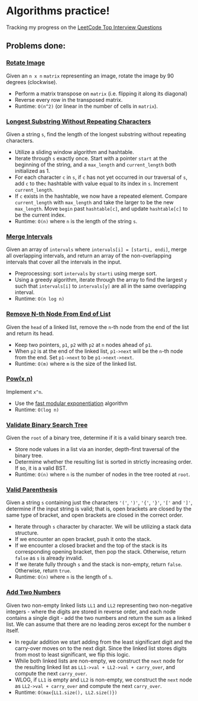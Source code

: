 # Algorithms practice!
Tracking my progress on the [LeetCode Top Interview Questions](https://leetcode.com/problem-list/wpwgkgt/)

## Problems done:
### [Rotate Image](https://leetcode.com/problems/rotate-image/)
Given an `n x n` `matrix` representing an image, rotate the image by 90 degrees (clockwise).
- Perform a matrix transpose on `matrix` (i.e. flipping it along its diagonal)
- Reverse every row in the transposed matrix.
- Runtime: `O(n^2)` (or linear in the number of cells in `matrix`).
### [Longest Substring Without Repeating Characters](https://leetcode.com/problems/longest-substring-without-repeating-characters/)
Given a string `s`, find the length of the longest substring without repeating characters.
- Utilize a sliding window algorithm and hashtable.
- Iterate through `s` exactly once. Start with a pointer `start` at the beginning of the string, and a `max_length` and `current_length` both initialized as 1.
- For each character `c` in `s`, if `c` has not yet occurred in our traversal of `s`, add `c` to the`c` hashtable with value equal to its index in `s`. Increment `current_length`.
- If `c` exists in the hashtable, we now have a repeated element. Compare `current_length` with `max_length` and take the larger to be the new `max_length`. Move `begin` past `hashtable[c]`, and update `hashtable[c]` to be the current index.
- Runtime: `O(n)` where `n` is the length of the string `s`.
### [Merge Intervals](https://leetcode.com/problems/merge-intervals/)
Given an array of `intervals` where `intervals[i] = [starti, endi]`, merge all overlapping intervals, and return an array of the non-overlapping intervals that cover all the intervals in the input.
- Preprocessing: sort `intervals` by `starti` using merge sort.
- Using a greedy algorithm, iterate through the array to find the largest `y` such that `intervals[i]` to `intervals[y]` are all in the same overlapping interval.
- Runtime: `O(n log n)`
### [Remove N-th Node From End of List](https://leetcode.com/problems/remove-nth-node-from-end-of-list/)
Given the `head` of a linked list, remove the `n`-th node from the end of the list and return its head.
- Keep two pointers, `p1`, `p2` with `p2` at `n` nodes ahead of `p1`.
- When `p2` is at the end of the linked list, `p1->next` will be the `n`-th node from the end. Set `p1->next` to be `p1->next->next`.
- Runtime: `O(m)` where `m` is the size of the linked list.
### [Pow(x,n)](https://leetcode.com/problems/powx-n)
Implement `x^n`.
- Use the [fast modular exponentiation](https://www.khanacademy.org/computing/computer-science/cryptography/modarithmetic/a/fast-modular-exponentiation) algorithm
- Runtime: `O(log n)`
### [Validate Binary Search Tree](https://leetcode.com/problems/validate-binary-search-tree/)
Given the `root` of a binary tree, determine if it is a valid binary search tree.
- Store node values in a list via an inorder, depth-first traversal of the binary tree.
- Determime whether the resulting list is sorted in strictly increasing order. If so, it is a valid BST.
- Runtime: `O(n)` where `n` is the number of nodes in the tree rooted at `root`.
### [Valid Parenthesis](https://leetcode.com/problems/valid-parentheses/)
Given a string `s` containing just the characters `'('`, `')'`, `'{'`, `'}'`, `'['` and `']'`, determine if the input string is valid; that is, open brackets are closed by the same type of bracket, and open brackets are closed in the correct order.
- Iterate through `s` character by character. We will be utilizing a stack data structure.
- If we encounter an open bracket, push it onto the stack.
- If we encounter a closed bracket and the top of the stack is its corresponding opening bracket, then pop the stack. Otherwise, return `false` as `s` is already invalid.
- If we iterate fully through `s` and the stack is non-empty, return `false`. Otherwise, return `true`.
- Runtime: `O(n)` where `n` is the length of `s`.
### [Add Two Numbers](https://leetcode.com/problems/add-two-numbers/)
Given two non-empty linked lists `LL1` and `LL2` representing two non-negative integers - where the digits are stored in reverse order, and each node contains a single digit - add the two numbers and return the sum as a linked list. We can assume that there are no leading zeros except for the number `0` itself.
- In regular addition we start adding from the least significant digit and the carry-over moves on to the next digit. Since the linked list stores digits from most to least significant, we flip this logic.
- While both linked lists are non-empty, we construct the `next` node for the resulting linked list as `LL1->val + LL2->val + carry_over`, and compute the next `carry_over`.
- WLOG, if `LL1` is empty and `LL2` is non-empty, we construct the `next` node as `LL2->val + carry_over` and compute the next `carry_over`.
- Runtime: `O(max{LL1.size(), LL2.size()})`

